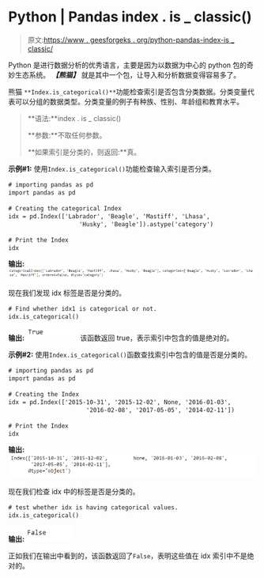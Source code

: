# Python | Pandas index . is _ classic()

> 原文:[https://www . geesforgeks . org/python-pandas-index-is _ classic/](https://www.geeksforgeeks.org/python-pandas-index-is_categorical/)

Python 是进行数据分析的优秀语言，主要是因为以数据为中心的 python 包的奇妙生态系统。 ***【熊猫】*** 就是其中一个包，让导入和分析数据变得容易多了。

熊猫 `**Index.is_categorical()**`功能检查索引是否包含分类数据。分类变量代表可以分组的数据类型。分类变量的例子有种族、性别、年龄组和教育水平。

> **语法:**index . is _ classic()
> 
> **参数:**不取任何参数。
> 
> **如果索引是分类的，则返回:**真。

**示例#1:** 使用`Index.is_categorical()`功能检查输入索引是否分类。

```
# importing pandas as pd
import pandas as pd

# Creating the categorical Index
idx = pd.Index(['Labrador', 'Beagle', 'Mastiff', 'Lhasa',
                    'Husky', 'Beagle']).astype('category')

# Print the Index
idx
```

**输出:**
![](img/703314c364a9eb4e14b36d8969fa8fe2.png)

现在我们发现 idx 标签是否是分类的。

```
# Find whether idx1 is categorical or not.
idx.is_categorical()
```

**输出:**
![](img/4affacc8615ef02fa60e6143ed8c62aa.png)
该函数返回 true，表示索引中包含的值是绝对的。

**示例#2:** 使用`Index.is_categorical()`函数查找索引中包含的值是否是分类的。

```
# importing pandas as pd
import pandas as pd

# Creating the Index
idx = pd.Index(['2015-10-31', '2015-12-02', None, '2016-01-03',
                      '2016-02-08', '2017-05-05', '2014-02-11'])

# Print the Index
idx
```

**输出:**
![](img/3e37ffbc0159b045fee39c92b120768a.png)

现在我们检查 idx 中的标签是否是分类的。

```
# test whether idx is having categorical values.
idx.is_categorical()
```

**输出:**
![](img/4e95490e89e4ef8b005bbadabff43d24.png)

正如我们在输出中看到的，该函数返回了`False`，表明这些值在 idx 索引中不是绝对的。
